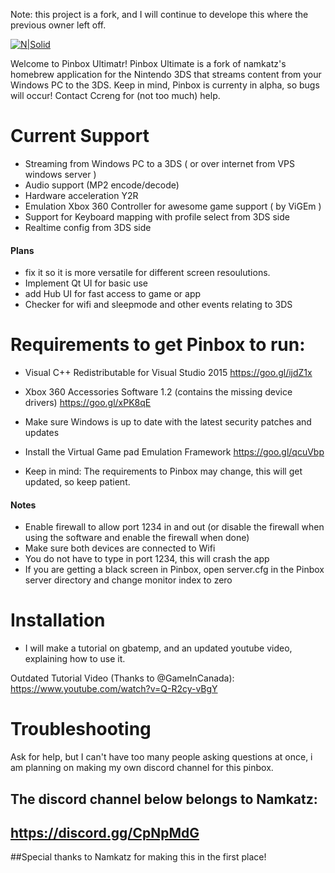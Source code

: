 Note: this project is a fork, and I will continue to develope this where the previous owner left off.


[![N|Solid](https://cdn.discordapp.com/attachments/340110838947905538/398531319048699905/test.png)](https://github.com/namkazt/PinBox)

Welcome to Pinbox Ultimatr! Pinbox Ultimate is a fork of namkatz's homebrew application for the Nintendo 3DS that streams content from your Windows PC to the 3DS. Keep in mind, Pinbox is currenty in alpha, so bugs will occur! Contact Ccreng for (not too much) help. 

# Current Support
- Streaming from Windows PC to a 3DS ( or over internet from VPS windows server )
- Audio support (MP2 encode/decode)
- Hardware acceleration Y2R
- Emulation Xbox 360 Controller for awesome game support ( by ViGEm )
- Support for Keyboard mapping with profile select from 3DS side
- Realtime config from 3DS side

#### Plans
- fix it so it is more versatile for different screen resoulutions.
-  Implement Qt UI for basic use
-  add Hub UI for fast access to game or app
 - Checker for wifi and sleepmode and other events relating to 3DS
# Requirements to get Pinbox to run:
* Visual C++ Redistributable for Visual Studio 2015
https://goo.gl/ijdZ1x
- Xbox 360 Accessories Software 1.2 (contains the missing device drivers)
https://goo.gl/xPK8qE

- Make sure Windows is up to date with the latest security patches and updates
- Install the Virtual Game pad Emulation Framework
https://goo.gl/qcuVbp
- Keep in mind: The requirements to Pinbox may change, this will get updated, so keep patient.

#### Notes
- Enable firewall to allow port 1234 in and out (or disable the firewall when using the software and enable the firewall when done)
- Make sure both devices are connected to Wifi
- You do not have to type in port 1234, this will crash the app
- If you are getting a black screen in Pinbox, open server.cfg in the Pinbox server directory and change monitor index to zero
# Installation
- I will make a tutorial on gbatemp, and an updated youtube video, explaining how to use it.

Outdated Tutorial Video (Thanks to @GameInCanada): https://www.youtube.com/watch?v=Q-R2cy-vBgY
# Troubleshooting

Ask for help, but I can't have too many people asking questions at once, i am planning on making my own discord channel for this pinbox.

## The discord channel below belongs to Namkatz:
## https://discord.gg/CpNpMdG

##Special thanks to Namkatz for making this in the first place!
